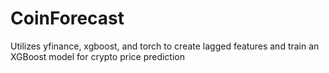 # CoinForecast
Utilizes yfinance,  xgboost, and torch to create lagged features and train an XGBoost model for crypto price prediction
